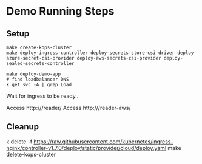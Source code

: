 # Demo Running Steps

## Setup
```shell
make create-kops-cluster
make deploy-ingress-controller deploy-secrets-store-csi-driver deploy-azure-secret-csi-provider deploy-aws-secrets-csi-provider deploy-sealed-secrets-controller 

make deploy-demo-app
# find loadbalancer DNS
k get svc -A | grep Load
```

Wait for ingress to be ready..

Access http://<lb-dns>/reader/
Access http://<lb-dns>/reader-aws/

## Cleanup
k delete -f https://raw.githubusercontent.com/kubernetes/ingress-nginx/controller-v1.7.0/deploy/static/provider/cloud/deploy.yaml
make delete-kops-cluster